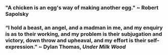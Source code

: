### "A chicken is an egg's way of making another egg."  ~ Robert Sapolsky <br>

### “I hold a beast, an angel, and a madman in me, and my enquiry is as to their working, and my problem is their subjugation and victory, down throw and upheaval, and my effort is their self-expression.”  ~ Dylan Thomas, _Under Milk Wood_

<!--
-->
